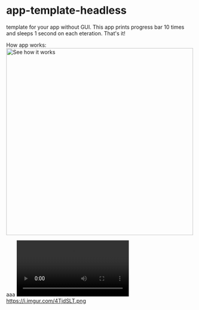 # app-template-headless
template for your app without GUI. This app prints progress bar 10 times and sleeps 1 second on each eteration. That's it!


How app works:
<a href="https://i.imgur.com/SoBNNJj.mp4" title="demo video"><img src="https://i.imgur.com/E4NvKH2.png" alt="See how it works" width="500px"/></a>


aaa
![](https://i.imgur.com/SoBNNJj.mp4)
https://i.imgur.com/4TjdSLT.png
